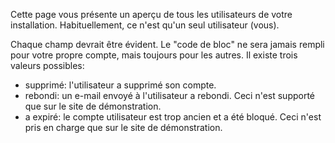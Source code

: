 Cette page vous présente un aperçu de tous les utilisateurs de votre installation. Habituellement, ce n'est qu'un seul utilisateur (vous).

Chaque champ devrait être évident. Le "code de bloc" ne sera jamais rempli pour votre propre compte, mais toujours pour les autres. Il existe trois valeurs possibles:

- supprimé: l'utilisateur a supprimé son compte.
- rebondi: un e-mail envoyé à l'utilisateur a rebondi. Ceci n'est supporté que sur le site de démonstration.
- a expiré: le compte utilisateur est trop ancien et a été bloqué. Ceci n'est pris en charge que sur le site de démonstration.